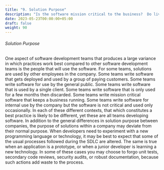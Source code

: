 ```yaml
---
title: "9. Solution Purpose"
description: "Is the software mission critical to the business?  Do lives depend on it?  Is it an internal app with little impact if flawed?"
date: 2023-05-23T00:00:00+05:00
draft: false
weight: 90
---
```


###### Solution Purpose
One aspect of software development teams that produces a large variance in which practices work best compared to other software development teams is the people that will use the software.  For some teams, solutions are used by other employees in the company.  Some teams write software that gets deployed and used by a group of paying customers.  Some teams write software for use by the general public.  Some teams write software that is used by a single client.  Some teams write software that is only used for a few months then discarded.  Some teams write mission critical software that keeps a business running.  Some teams write software for internal use by the company but the software is not critical and used only occasionally.  In each of these different contexts, that which constitutes a best practice is likely to be different, yet these are all teams developing software.
In addition to the general differences in solution purpose between companies, the purpose of solutions within a company may deviate from their normal purpose.  When developers need to experiment with a new programming language or technology, it may be best to expect that some of the usual processes followed during the SDLC are altered.  The same is true when an application is a prototype, or when a junior developer is learning a new technology.  In some of these cases you may choose to forgo unit tests, secondary code reviews, security audits, or robust documentation, because such actions add waste to the process.



